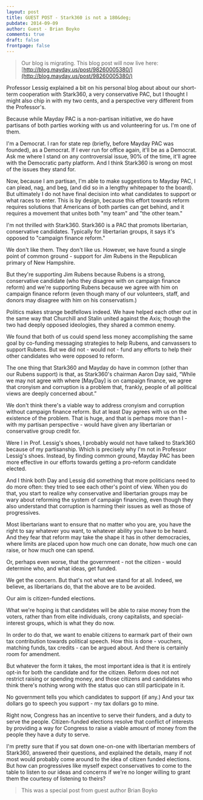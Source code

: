 ```yaml
---
layout: post
title: GUEST POST - Stark360 is not a 180&deg;
pubdate: 2014-09-09
author: Guest - Brian Boyko
comments: true
draft: false
frontpage: false
---
```


> Our blog is migrating.  This blog post will now live here: [http://blog.mayday.us/post/98260005380/](http://blog.mayday.us/post/98260005380/)


Professor Lessig explained a bit on his personal blog about about our short-term cooperation with Stark360, a very conservative PAC, but I thought I might also chip in with my two cents, and a perspective very different from the Professor's.

Because while Mayday PAC is a non-partisan initiative, we do have partisans of both parties working with us and volunteering for us. I'm one of them.

I'm a Democrat. I ran for state rep (briefly, before Mayday PAC was founded), as a Democrat. If I ever run for office again, it'll be as a Democrat. Ask me where I stand on any controversial issue, 90% of the time, it'll agree with the Democratic party platform. And I think Stark360 is wrong on most of the issues they stand for.

Now, because I am partisan, I'm able to make suggestions to Mayday PAC, I can plead, nag, and beg, (and did so in a lengthy whitepaper to the board). But ultimately I do not have final decision into what candidates to support or what races to enter. This is by design, because this effort towards reform requires solutions that Americans of both parties can get behind, and it requires a movement that unites both "my team" and "the other team."

I'm not thrilled with Stark360. Stark360 is a PAC that promots libertarian, conservative candidates. Typically for libertarian groups, it says it's opposed to "campaign finance reform."

We don't like them. They don't like us. However, we have found a single point of common ground - support for Jim Rubens in the Republican primary of New Hampshire.

But they're supporting Jim Rubens because Rubens is a strong, conservative candidate (who they disagree with on campaign finance reform) and we're supporting Rubens because we agree with him on campaign finance reform (even though many of our volunteers, staff, and donors may disagree with him on his conservatism.)

Politics makes strange bedfellows indeed. We have helped each other out in the same way that Churchill and Stalin united against the Axis; though the two had deeply opposed ideologies, they shared a common enemy.

We found that both of us could spend less money accomplishing the same goal by co-funding messaging strategies to help Rubens, and canvassers to support Rubens. But we did not - would not - fund any efforts to help their other candidates who were opposed to reform.

The one thing that Stark360 and Mayday do have in common (other than our Rubens support) is that, as Stark360's chairman Aaron Day said, “While we may not agree with where [MayDay] is on campaign finance, we agree that cronyism and corruption is a problem that, frankly, people of all political views are deeply concerned about.”

We don't think there's a viable way to address cronyism and corruption without campaign finance reform. But at least Day agrees with us on the existence of the problem. That is huge, and that is perhaps more than I - with my partisan perspective - would have given any libertarian or conservative group credit for.

Were I in Prof. Lessig's shoes, I probably would not have talked to Stark360 because of my partisanship. Which is precisely why I'm not in Professor Lessig's shoes. Instead, by finding common ground, Mayday PAC has been more effective in our efforts towards getting a pro-reform candidate elected.

And I think both Day and Lessig did something that more politicians need to do more often: they tried to see each other's point of view. When you do that, you start to realize why conservative and libertarian groups may be wary about reforming the system of campaign financing, even though they also understand that corruption is harming their issues as well as those of progressives.

Most libertarians want to ensure that no matter who you are, you have the right to say whatever you want, to whatever ability you have to be heard. And they fear that reform may take the shape it has in other democracies, where limits are placed upon how much one can donate, how much one can raise, or how much one can spend.

Or, perhaps even worse, that the government - not the citizen - would determine who, and what ideas, get funded.

We get the concern. But that's not what we stand for at all. Indeed, we believe, as libertarians do, that the above are to be avoided.

Our aim is citizen-funded elections.

What we're hoping is that candidates will be able to raise money from the voters, rather than from elite individuals, crony capitalists, and special-interest groups, which is what they do now.

In order to do that, we want to enable citizens to earmark part of their own tax contribution towards political speech. How this is done - vouchers, matching funds, tax credits - can be argued about. And there is certainly room for amendment.

But whatever the form it takes, the most important idea is that it is entirely opt-in for both the candidate and for the citizen. Reform does not not restrict raising or spending money, and those citizens and candidates who think there's nothing wrong with the status quo can still participate in it.

No government tells you which candidates to support (if any.) And your tax dollars go to speech you support - my tax dollars go to mine.

Right now, Congress has an incentive to serve their funders, and a duty to serve the people. Citizen-funded elections resolve that conflict of interests by providing a way for Congress to raise a viable amount of money from the people they have a duty to serve.

I'm pretty sure that if you sat down one-on-one with libertarian members of Stark360, answered their questions, and explained the details, many if not most would probably come around to the idea of citizen funded elections. But how can progressives like myself expect conservatives to come to the table to listen to our ideas and concerns if we're no longer willing to grant them the courtesy of listening to theirs?



> This was a special post from guest author Brian Boyko
